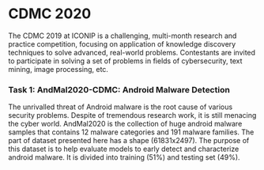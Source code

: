 # CDMC 2020
The CDMC 2019 at ICONIP is a challenging, multi-month research and practice competition, focusing on application of knowledge discovery techniques to solve advanced, real-world problems. Contestants are invited to participate in solving a set of problems in fields of cybersecurity, text mining, image processing, etc.

### Task 1: AndMal2020-CDMC: Android Malware Detection

The unrivalled threat of Android malware is the root cause of various security problems. Despite of tremendous research work, it is still menacing the cyber world. AndMal2020 is the collection of huge android malware samples that contains 12 malware categories and 191 malware families. The part of dataset presented here has a shape (61831x2497). The purpose of this dataset is to help evaluate models to early detect and characterize android malware. It is divided into training (51%) and testing set (49%).
